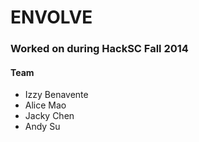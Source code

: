 # ENVOLVE
### Worked on during HackSC Fall 2014

#### Team
* Izzy Benavente
* Alice Mao
* Jacky Chen
* Andy Su